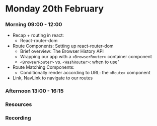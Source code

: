 # Monday 20th February

### Morning 09:00 - 12:00
- Recap + routing in react:
	- React-router-dom
- Route Components: Setting up react-router-dom
	- Brief overview: The Browser History API 
	- Wrapping our app with a `<BrowserRouter>` container component
	- `<BrowserRouter>` vs. `<HashRouter>`: when to use"
- Route Matching Components:
	- Conditionally render according to URL: the `<Route>` component
- Link, NavLink to navigate to our routes

### Afternoon 13:00 - 16:15



### Resources



### Recording
